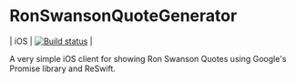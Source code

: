 # RonSwansonQuoteGenerator

| iOS | [![Build status](https://build.appcenter.ms/v0.1/apps/a68d43b9-3119-4bbc-adad-d4ceea10701f/branches/master/badge)](https://appcenter.ms) |

A very simple iOS client for showing Ron Swanson Quotes using Google's Promise library and ReSwift.
